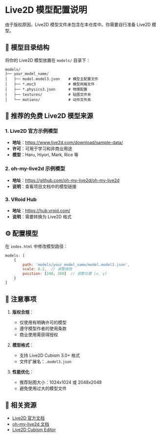 # Live2D 模型配置说明

由于版权原因，Live2D 模型文件未包含在本仓库中。你需要自行准备 Live2D 模型。

## 📁 模型目录结构

将你的 Live2D 模型放置在 `models/` 目录下：

```
models/
├── your_model_name/
│   ├── model.model3.json    # 模型主配置文件
│   ├── *.moc3               # 模型网格文件
│   ├── *.physics3.json      # 物理配置
│   ├── textures/            # 贴图文件夹
│   └── motions/             # 动作文件夹
```

## 🎨 推荐的免费 Live2D 模型来源

### 1. Live2D 官方示例模型
- **地址**：https://www.live2d.com/download/sample-data/
- **许可**：可用于学习和非商业用途
- **模型**：Haru, Hiyori, Mark, Rice 等

### 2. oh-my-live2d 示例模型
- **地址**：https://github.com/oh-my-live2d/oh-my-live2d
- **说明**：查看项目文档中的模型链接

### 3. VRoid Hub
- **地址**：https://hub.vroid.com/
- **说明**：需要转换为 Live2D 格式

## ⚙️ 配置模型

在 `index.html` 中修改模型路径：

```javascript
models: [
    {
        path: 'models/your_model_name/model.model3.json',
        scale: 0.2,  // 调整缩放
        position: [240, 260]  // 调整位置 [x, y]
    }
]
```

## 📝 注意事项

1. **版权合规**：
   - 仅使用有明确许可的模型
   - 遵守模型作者的使用条款
   - 商业使用需获得授权

2. **模型格式**：
   - 支持 Live2D Cubism 3.0+ 格式
   - 文件扩展名：`.model3.json`

3. **性能优化**：
   - 推荐贴图大小：1024x1024 或 2048x2048
   - 避免使用过大的模型文件

## 🔗 相关资源

- [Live2D 官方文档](https://docs.live2d.com/)
- [oh-my-live2d 文档](https://oml2d.com/)
- [Live2D Cubism Editor](https://www.live2d.com/en/download/cubism/)
